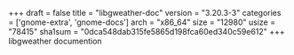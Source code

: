+++
draft = false
title = "libgweather-doc"
version = "3.20.3-3"
categories = ['gnome-extra', 'gnome-docs']
arch = "x86_64"
size = "12980"
usize = "78415"
sha1sum = "0dca548dab315fe5865d198fca60ed340c59e612"
+++
libgweather documention